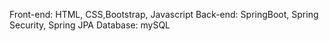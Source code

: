
Front-end: HTML, CSS,Bootstrap, Javascript
Back-end: SpringBoot, Spring Security, Spring JPA
Database: mySQL
